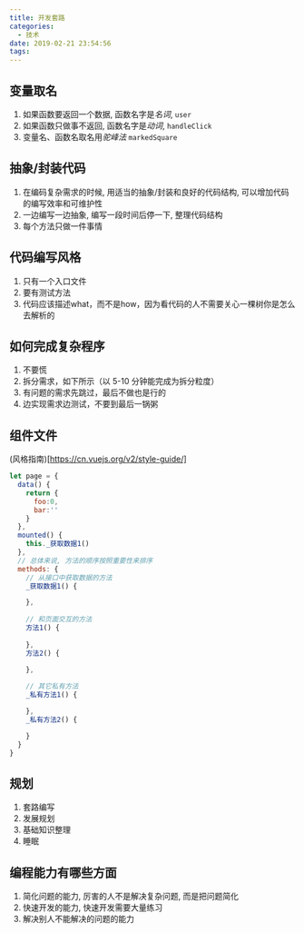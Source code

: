```yaml
---
title: 开发套路
categories:
  - 技术
date: 2019-02-21 23:54:56
tags:
---
```


## 变量取名
1. 如果函数要返回一个数据, 函数名字是*名词*, `user`
2. 如果函数只做事不返回, 函数名字是*动词*, `handleClick`
3. 变量名、函数名取名用*驼峰法* `markedSquare`

## 抽象/封装代码
1. 在编码复杂需求的时候, 用适当的抽象/封装和良好的代码结构, 可以增加代码的编写效率和可维护性
2. 一边编写一边抽象, 编写一段时间后停一下, 整理代码结构
3. 每个方法只做一件事情

## 代码编写风格
1. 只有一个入口文件
2. 要有测试方法
3. 代码应该描述what，而不是how，因为看代码的人不需要关心一棵树你是怎么去解析的

## 如何完成复杂程序
1. 不要慌
2. 拆分需求，如下所示（以 5-10 分钟能完成为拆分粒度）
3. 有问题的需求先跳过，最后不做也是行的
4. 边实现需求边测试，不要到最后一锅粥

## 组件文件
(风格指南)[https://cn.vuejs.org/v2/style-guide/]
``` javaScript
let page = {
  data() {
    return {
      foo:0,
      bar:''
    }
  },
  mounted() {
    this._获取数据1()
  },
  // 总体来说, 方法的顺序按照重要性来排序
  methods: {
    // 从接口中获取数据的方法
    _获取数据1() {

    },
    
    // 和页面交互的方法
    方法1() {
      
    },
    方法2() {
      
    },

    // 其它私有方法
    _私有方法1() {

    },
    _私有方法2() {

    }
  }
}
```

## 规划
1. 套路编写
2. 发展规划
3. 基础知识整理
4. 睡眠



## 编程能力有哪些方面
1. 简化问题的能力, 厉害的人不是解决复杂问题, 而是把问题简化
2. 快速开发的能力, 快速开发需要大量练习
3. 解决别人不能解决的问题的能力
